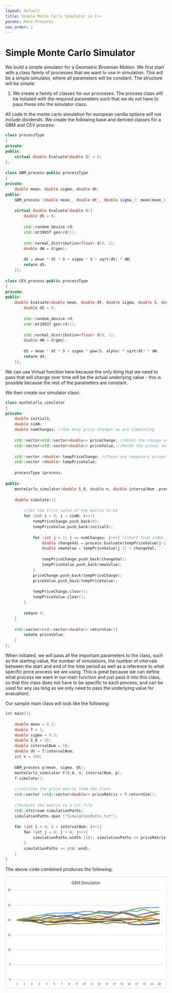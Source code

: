 ```yaml
---
layout: default
title: Simple Monte Carlo Simulator in C++
parent: Mini Projects
nav_order: 2
---
```

# Simple Monte Carlo Simulator
We build a simple simulator for a Geometric Brownian Motion. We first start with a class family of processes that we want to use in simulation. This will be a simple simulator, where all parameters will be constant.
The structure will be simple:
1. We create a family of classes for our processes. The process class will be initiated with the required parameters such that we do not have to pass these into the simulator class.

All code in the monte carlo simulation for european vanilla options will not include dividends.
We create the following base and derived classes for a GBM and CEV process:

``` c++
class processType
{
private:
public:
    virtual double Evaluate(double S) = 0;
};

class GBM_process:public processType
{
private:
    double mean; double sigma; double dt;
public:
    GBM_process (double mean_, double dt_, double sigma_): mean(mean_), sigma(sigma_), dt(dt_){}; //Construct the class using the main parameters so we dont have to keep passing them into other classes
    
    virtual double Evaluate(double S){
        double dS = 0;
        
        std::random_device rd;
        std::mt19937 gen(rd());
        
        std::normal_distribution<float> d(0, 1);
        double dW = d(gen);
        
        dS = mean * dt * S + sigma * S * sqrt(dt) * dW;
        return dS;
    }};

class CEV_process:public processType
{
private:
public:
    double Evaluate(double mean, double dt, double sigma, double S, double alpha){
        double dS = 0;
        
        std::random_device rd;
        std::mt19937 gen(rd());
        
        std::normal_distribution<float> d(0, 1);
        double dW = d(gen);
        
        dS = mean * dt * S + sigma * pow(S, alpha) * sqrt(dt) * dW;
        return dS;
    }};
```
We can use Virtual function here because the only thing that we need to pass that will change over time will be the actual underlying value - this is possible because the rest of the parameters are constant. 

We then create our simulator class:

``` c++
class monteCarlo_simulator
{
private:
    double initialS;
    double simN;
    double numChanges; //How many price changes we are simulating
    
    std::vector<std::vector<double>> priceChange; //Holds the change values
    std::vector<std::vector<double>> priceValue; //Holds the actual values
    
    std::vector <double> tempPriceChange; //These are temporary arrays that we push into the above matrices
    std::vector <double> tempPriceValue;
    
    processType &process;
    
public:
    monteCarlo_simulator(double S_0, double n, double intervalNum ,processType &process_): initialS(S_0), simN(n), process(process_), numChanges(intervalNum){}
    
    double simulate(){
        
        //Set the first value of the matrix to be
        for (int i = 0; i < simN; i++){
            tempPriceChange.push_back(0);
            tempPriceValue.push_back(initialS);
            
            for (int j = 1; j <= numChanges; j++){ //start from index 1 because the first index (0) is already populated
                double changeVal = process.Evaluate(tempPriceValue[j-1]);
                double newValue = tempPriceValue[j-1] + changeVal;
                
                tempPriceChange.push_back(changeVal);
                tempPriceValue.push_back(newValue);
            }
            priceChange.push_back(tempPriceChange);
            priceValue.push_back(tempPriceValue);
            
            tempPriceChange.clear();
            tempPriceValue.clear();
        }
        
        return 0;
    }
    
    std::vector<std::vector<double>> returnSim(){
        return priceValue;
    }
};
```

When initiated, we will pass all the important parameters to the class, such as the starting value, the number of simulations, the number of intervals between the start and end of the time period as well as a reference to what specific price process we are using. This is great because we can define what process we want in our main function and just pass it into this class, so that this class does not have to be specific to each process, and can be used for any (as long as we only need to pass the underlying value for evaluation).

Our sample main class will look like the following:
``` c++
int main(){
    
    double mean = 0.2;
    double T = 1;
    double sigma = 0.2;
    double S_0 = 20;
    double intervalNum = 10;
    double dt = T/intervalNum;
    int n = 100;
    
    GBM_process p(mean, sigma, dt);
    monteCarlo_simulator f(S_0, n, intervalNum, p);
    f.simulate();
    
    //retrives the price matrix from the class
    std::vector <std::vector<double>> priceMatrix = f.returnSim();
    
    //Outputs the matrix to a txt file
    std::ofstream simulationPaths;
    simulationPaths.open ("SimulationPaths.txt");
    
    for (int i = 0; i < intervalNum; i++){
        for (int j = 0; j < n; j++){
            simulationPaths.width (10); simulationPaths << priceMatrix[j][i];
        }
        simulationPaths << std::endl;
    }
}
```

The above code combined produces the following:
<p align="center">
<img src= "https://github.com/asharbutt/Research/blob/main/assets/GBM_Simuations.png" width="600" height="350">
</p>
